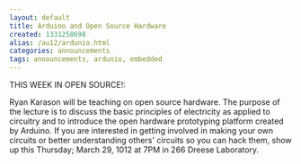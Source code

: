 ```yaml
---
layout: default
title: Arduino and Open Source Hardware
created: 1331258698
alias: /au12/ardunio.html
categories: announcements
tags: announcements, ardunio, embedded
---
```

THIS WEEK IN OPEN SOURCE!:

Ryan Karason will be teaching on open source hardware. The purpose of the lecture is to discuss the basic principles of electricity as applied to circuitry and to introduce the open hardware prototyping platform created by Arduino. If you are interested in getting involved in making your own circuits or better understanding others' circuits so you can hack them, show up this Thursday; March 29, 1012 at 7PM in 266 Dreese Laboratory.
